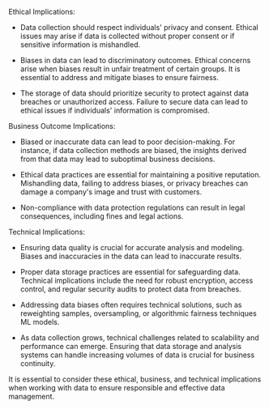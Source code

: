 Ethical Implications:

- Data collection should respect individuals' privacy and consent. Ethical issues may arise if data is collected without proper consent or if sensitive information is mishandled.

- Biases in data can lead to discriminatory outcomes. Ethical concerns arise when biases result in unfair treatment of certain groups. It is essential to address and mitigate biases to ensure fairness.

- The storage of data should prioritize security to protect against data breaches or unauthorized access. Failure to secure data can lead to ethical issues if individuals' information is compromised.


Business Outcome Implications:

- Biased or inaccurate data can lead to poor decision-making. For instance, if data collection methods are biased, the insights derived from that data may lead to suboptimal business decisions.

- Ethical data practices are essential for maintaining a positive reputation. Mishandling data, failing to address biases, or privacy breaches can damage a company's image and trust with customers.

- Non-compliance with data protection regulations can result in legal consequences, including fines and legal actions. 


Technical Implications:

- Ensuring data quality is crucial for accurate analysis and modeling. Biases and inaccuracies in the data can lead to inaccurate results. 

- Proper data storage practices are essential for safeguarding data. Technical implications include the need for robust encryption, access control, and regular security audits to protect data from breaches.

- Addressing data biases often requires technical solutions, such as reweighting samples, oversampling, or algorithmic fairness techniques ML models. 

- As data collection grows, technical challenges related to scalability and performance can emerge. Ensuring that data storage and analysis systems can handle increasing volumes of data is crucial for business continuity.


It is essential to consider these ethical, business, and technical implications when working with data to ensure responsible and effective data management.
